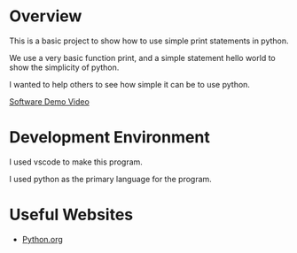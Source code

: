 # Overview

This is a basic project to show how to use simple print statements in python.

We use a very basic function print, and a simple statement hello world to show the simplicity of python.

I wanted to help others to see how simple it can be to use python.

[Software Demo Video](http://youtube.link.goes.here)

# Development Environment

I used vscode to make this program. 

I used python as the primary language for the program.

# Useful Websites

* [Python.org](https://www.python.org/)

